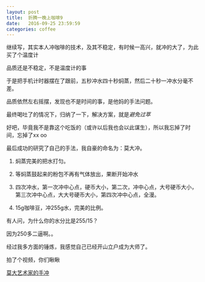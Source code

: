 ```yaml
---
layout: post
title:  折腾一晚上咖啡9
date:   2016-09-25 23:59:59
categories: coffee
---
```


继续写，其实本人冲咖啡的技术，及其不稳定，有时候一高兴，就冲的大了，为此买了个温度计

品质还是不稳定，不是温度计的事

于是把手机计时器摆在了跟前，五秒冲水四十秒焖蒸，然后二十秒一冲水分毫不差。

品质依然左右摇摆，发现也不是时间的事，是他妈的手法问题。

最终喝吐了的情况下，归纳了一下，解决方案，就是*避免过萃*

好吧，毕竟我不是靠这个吃饭的（或许以后我也会以此谋生），所以我忘掉了时间，忘掉了xx oo

最后成功的研究了自己的手法，我自豪的命名为：莫大冲。


1. 焖蒸完美的把水打匀。

2. 等焖蒸鼓起来的粉包不再有气体放出，果断开始冲水

3. 四次冲水，第一次冲中心点，硬币大小，第二次，冲中心点，大号硬币大小，第三次冲中心点，大大号硬币大小，第四次冲中心点，全漫。

4. 15g咖啡豆，冲255g水，完美的比例。


有人问，为什么你的水分比是255/15？ 

因为250多二逼啊。。


经过我多方面的锤炼，我感觉自己已经开山立户成为大师了。

拍了个视频，你们瞅瞅

<a href="http://v.qq.com/x/page/x0331c4zoww.html" target="_blank">莫大艺术家的手冲</a>










